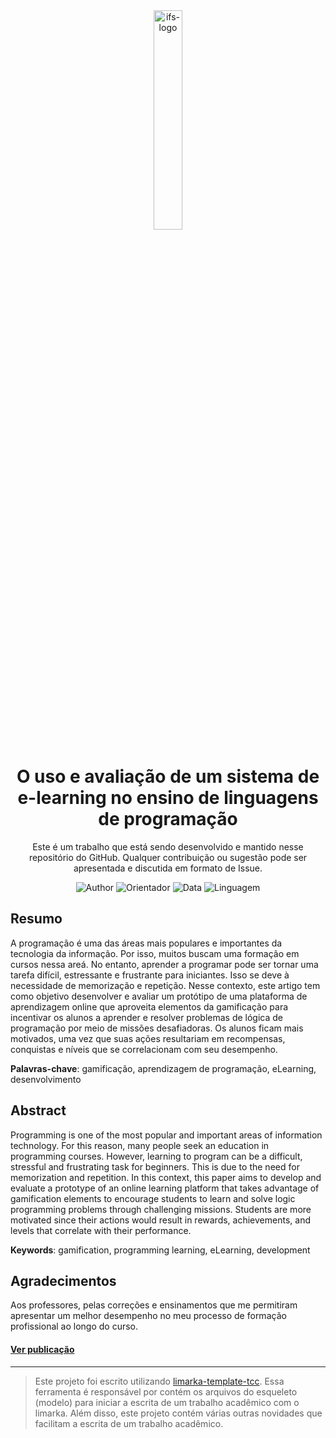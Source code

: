 <div align="center">

<img src="https://redeacqua.com.br/wp-content/uploads/2018/10/IFS-Logomarca-IDEAL.png" alt="ifs-logo" width="30%">

# O uso e avaliação de um sistema de e-learning no ensino de linguagens de programação

Este é um trabalho que está sendo desenvolvido e mantido nesse repositório do GitHub. Qualquer contribuição ou sugestão pode ser apresentada e discutida em formato de Issue.

![Author](https://img.shields.io/badge/Autor-Reinan%20Gabriel-green)
![Orientador](https://img.shields.io/badge/Orientador-Digite%20o%20nome-green)
![Data](https://img.shields.io/badge/Publica%C3%A7%C3%A3o-21%2C%20Jun%20de%202022-green)
![Linguagem](https://img.shields.io/badge/Linguagem-Portugu%C3%AAs%20brasileiro-green)

</div>

## Resumo

A programação é uma das áreas mais populares e importantes da tecnologia da informação. Por
isso, muitos buscam uma formação em cursos nessa areá. No entanto, aprender a programar
pode ser tornar uma tarefa difícil, estressante e frustrante para iniciantes. Isso se deve à necessidade de memorização e repetição. Nesse contexto, este artigo tem como objetivo desenvolver e
avaliar um protótipo de uma plataforma de aprendizagem online que aproveita elementos da gamificação para incentivar os alunos a aprender e resolver problemas de lógica de programação
por meio de missões desafiadoras. Os alunos ficam mais motivados, uma vez que suas ações
resultariam em recompensas, conquistas e níveis que se correlacionam com seu desempenho.

**Palavras-chave**: gamificação, aprendizagem de programação, eLearning, desenvolvimento

## Abstract

Programming is one of the most popular and important areas of information technology. For this
reason, many people seek an education in programming courses. However, learning to program
can be a difficult, stressful and frustrating task for beginners. This is due to the need for memorization and repetition. In this context, this paper aims to develop and evaluate a prototype of an
online learning platform that takes advantage of gamification elements to encourage students to
learn and solve logic programming problems through challenging missions. Students are more
motivated since their actions would result in rewards, achievements, and levels that correlate
with their performance.

**Keywords**: gamification, programming learning, eLearning, development

## Agradecimentos

Aos professores, pelas correções e ensinamentos que me permitiram apresentar um melhor desempenho no meu processo de formação profissional ao longo do curso.

#### [Ver publicação](https://reinanhs.github.io/limarka-template-tcc/assets/files/titulo-do-trabalho.pdf)

<hr>

> Este projeto foi escrito utilizando [limarka-template-tcc](https://github.com/ReinanHS/limarka-template-tcc).
> Essa ferramenta é responsável por contém os arquivos do esqueleto (modelo) para iniciar a escrita de um trabalho acadêmico com o limarka. Além disso, este projeto contém várias outras novidades que facilitam a escrita de um trabalho acadêmico.
